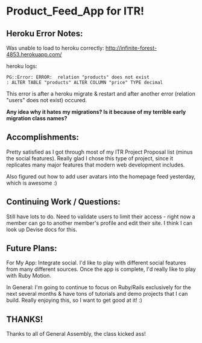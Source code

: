 Product_Feed_App for ITR!
=====================

Heroku Error Notes: 
----------------------

Was unable to load to heroku correctly: 
http://infinite-forest-4853.herokuapp.com/

heroku logs:

	PG::Error: ERROR:  relation "products" does not exist
	: ALTER TABLE "products" ALTER COLUMN "price" TYPE decimal

This error is after a heroku migrate & restart and after another error
(relation "users" does not exist) occured. 

**Any idea why it hates my migrations? Is it because of my terrible early migration class names?**

Accomplishments:
----------------------

Pretty satisfied as I got through most of my ITR Project Proposal list (minus the social features). Really glad I chose this type of project, since it replicates many major features that modern web development includes.

Also figured out how to add user avatars into the homepage feed yesterday, which is awesome :)

Continuing Work / Questions:
----------------------

Still have lots to do. Need to validate users to limit their access - right now a member can go to another member's profile and edit their site. I think I can look up Devise docs for this.

Future Plans:
----------------------

For My App:
Integrate social. I'd like to play with different social features from many different sources. Once the app is complete, I'd really like to play with Ruby Motion.

In General:
I'm going to continue to focus on Ruby/Rails exclusively for the next several months & have tons of tutorials and demo projects that I can build. Really enjoying this, so I want to get good at it! :)

**THANKS!**
----------------------
Thanks to all of General Assembly, the class kicked ass!


